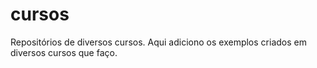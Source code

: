 # cursos

Repositórios de diversos cursos. Aqui adiciono os exemplos criados em diversos cursos que faço.

